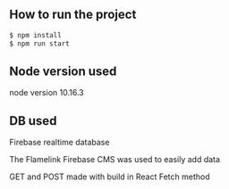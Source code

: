 ## How to run the project
```bash
$ npm install
$ npm run start
```

## Node version used
node version 10.16.3

## DB used
Firebase realtime database

The Flamelink Firebase CMS was used to easily add data

GET and POST made with build in React Fetch method
